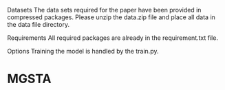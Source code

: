 Datasets
The data sets required for the paper have been provided in compressed packages. Please unzip the data.zip file and place all data in the data file directory.

Requirements
All required packages are already in the requirement.txt file.

Options
Training the model is handled by the train.py.
# MGSTA

